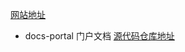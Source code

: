 [网站地址](https://lgdddd.github.io)

- docs-portal 门户文档 [源代码仓库地址](https://github.com/LGDddd/docs-portal)
